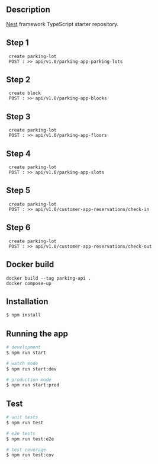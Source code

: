 ## Description

[Nest](https://github.com/nestjs/nest) framework TypeScript starter repository.

## Step 1

```สร้างลานจอดรถ
 create parking-lot
 POST : >> api/v1.0/parking-app-parking-lots
```

## Step 2

```สร้าง บล็อคจอดรถ 1 ลานจอดอาจจะมีหลายบล็อคตามขนาด smaill,medium,large
 create block
 POST : >> api/v1.0/parking-app-blocks
```

## Step 3

```สร้าง ชั้น ลานจอดรถก็จะมี บล็อคตามขนาด และมีชั้น แต่ละชั้นก็จะมีบล็อคตามที่เราสร้างไว้
 create parking-lot
 POST : >> api/v1.0/parking-app-floors
```

## Step 4

```สร้าง slot ตามชั้นที่สร้างไว้ และ ตามบล็อค แต่ละบล็อคอยากให้มีช่องจอดกี่ช่องก็ใส่ไปที่ numberOfSlot ได้เลย
 create parking-lot
 POST : >> api/v1.0/parking-app-slots
```

## Step 5

```เมื่อสร้างที่จอดเสร็จ เริ่ม check-in ได้เลย
 create parking-lot
 POST : >> api/v1.0/customer-app-reservations/check-in
```

## Step 6

```เมื่อจะออกจากลานจอดรถ เริ่ม check-out ได้เลย
 create parking-lot
 POST : >> api/v1.0/customer-app-reservations/check-out
```

## Docker build

```docker
docker build --tag parking-api .
docker compose-up
```

## Installation

```bash
$ npm install
```

## Running the app

```bash
# development
$ npm run start

# watch mode
$ npm run start:dev

# production mode
$ npm run start:prod
```

## Test

```bash
# unit tests
$ npm run test

# e2e tests
$ npm run test:e2e

# test coverage
$ npm run test:cov
```
